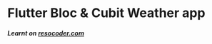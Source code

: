 # Flutter Bloc & Cubit Weather app

#### _Learnt on [resocoder.com](https://resocoder.com)_

<br />
<br />

